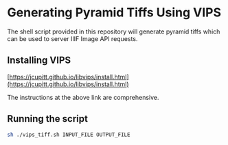 # Generating Pyramid Tiffs Using VIPS

The shell script provided in this repository will generate pyramid tiffs which can be used to server IIIF Image API requests.

## Installing VIPS

[https://jcupitt.github.io/libvips/install.html](https://jcupitt.github.io/libvips/install.html)

The instructions at the above link are comprehensive.

## Running the script

```bash
sh ./vips_tiff.sh INPUT_FILE OUTPUT_FILE
```
